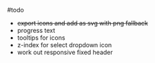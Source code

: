#todo

- ~~export icons and add as svg with png fallback~~
- progress text
- tooltips for icons
- z-index for select dropdown icon
- work out responsive fixed header
